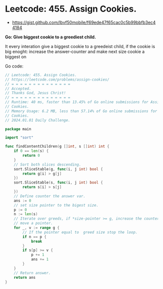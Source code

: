 # Leetcode: 455. Assign Cookies.

- https://gist.github.com/lbvf50mobile/f69ede47f65cac0c5b99bbfb3ec44184

**Go: Give biggest cookie to a greediest child.**

It every interation give a biggest cookie to a greedeist child, if the cookie
is big enoght: increase the answer-counter and make next size cookie a biggest
on

Go code:
```Go
// Leetcode: 455. Assign Cookies.
// https://leetcode.com/problems/assign-cookies/
// = = = = = = = = = = = = = =
// Accepted.
// Thanks God, Jesus Christ!
// = = = = = = = = = = = = = =
// Runtime: 40 ms, faster than 13.45% of Go online submissions for Assign
// Cookies.
// Memory Usage: 6.2 MB, less than 57.14% of Go online submissions for Assign
// Cookies.
// 2024.01.01 Daily Challenge.

package main

import "sort"

func findContentChildren(g []int, s []int) int {
	if 0 == len(s) {
		return 0
	}
	// Sort both slices descending.
	sort.SliceStable(g, func(i, j int) bool {
		return g[i] > g[j]
	})
	sort.SliceStable(s, func(i, j int) bool {
		return s[i] > s[j]
	})
	// Define counter the answer var.
	ans := 0
	// set size pointer to the bigest size.
	p := 0
	n := len(s)
	// Iterate over greeds, if *size-pointer >= g, increase the counter and
	// move a pointer.
	for _, v := range g {
		// If the pointer equal to  greed size stop the loop.
		if n == p {
			break
		}
		if s[p] >= v {
			p += 1
			ans += 1
		}
	}
	// Return answer.
	return ans
}
```


